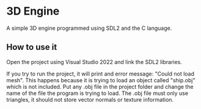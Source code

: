 # 3D Engine
A simple 3D engine programmed using SDL2 and the C language.

## How to use it
Open the project using Visual Studio 2022 and link the SDL2 libraries.

If you try to run the project, it will print and error message: "Could not load mesh". This happens because it is trying to load an object called "ship.obj" which is not included.
Put any .obj file in the project folder and change the name of the file the program is trying to load.
The .obj file must only use triangles, it should not store vector normals or texture information.
